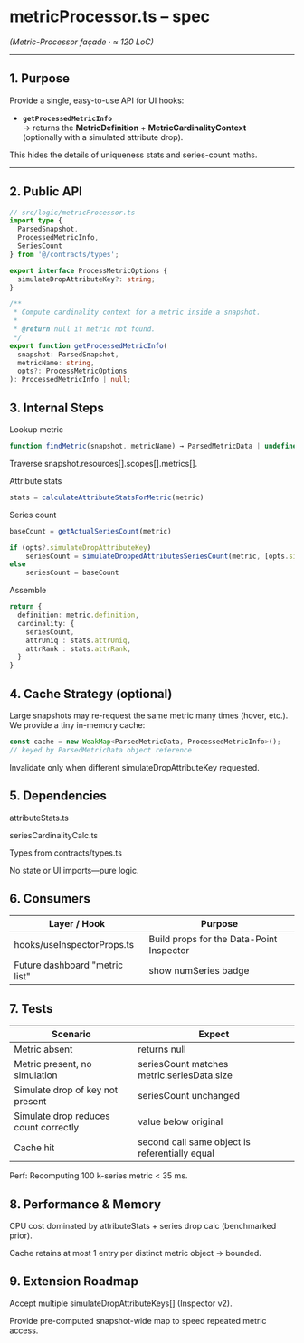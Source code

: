 # metricProcessor.ts – spec  
*(Metric-Processor façade · ≈ 120 LoC)*

---

## 1. Purpose

Provide a single, easy-to-use API for UI hooks:

* **`getProcessedMetricInfo`**  
  → returns the **MetricDefinition** + **MetricCardinalityContext**  
  (optionally with a simulated attribute drop).

This hides the details of uniqueness stats and series-count maths.

---

## 2. Public API

```ts
// src/logic/metricProcessor.ts
import type {
  ParsedSnapshot,
  ProcessedMetricInfo,
  SeriesCount
} from '@/contracts/types';

export interface ProcessMetricOptions {
  simulateDropAttributeKey?: string;
}

/**
 * Compute cardinality context for a metric inside a snapshot.
 *
 * @return null if metric not found.
 */
export function getProcessedMetricInfo(
  snapshot: ParsedSnapshot,
  metricName: string,
  opts?: ProcessMetricOptions
): ProcessedMetricInfo | null;
```

## 3. Internal Steps
Lookup metric

```ts
function findMetric(snapshot, metricName) → ParsedMetricData | undefined
```

Traverse snapshot.resources[].scopes[].metrics[].

Attribute stats

```ts
stats = calculateAttributeStatsForMetric(metric)
```

Series count

```ts
baseCount = getActualSeriesCount(metric)

if (opts?.simulateDropAttributeKey)
    seriesCount = simulateDroppedAttributesSeriesCount(metric, [opts.simulateDropAttributeKey])
else
    seriesCount = baseCount
```

Assemble

```ts
return {
  definition: metric.definition,
  cardinality: {
    seriesCount,
    attrUniq : stats.attrUniq,
    attrRank : stats.attrRank,
  }
}
```

## 4. Cache Strategy (optional)
Large snapshots may re-request the same metric many times (hover, etc.).
We provide a tiny in-memory cache:

```ts
const cache = new WeakMap<ParsedMetricData, ProcessedMetricInfo>();
// keyed by ParsedMetricData object reference
```

Invalidate only when different simulateDropAttributeKey requested.

## 5. Dependencies
attributeStats.ts

seriesCardinalityCalc.ts

Types from contracts/types.ts

No state or UI imports—pure logic.

## 6. Consumers
| Layer / Hook | Purpose |
|--------------|---------|
| hooks/useInspectorProps.ts | Build props for the Data-Point Inspector |
| Future dashboard "metric list" | show numSeries badge |

## 7. Tests
| Scenario | Expect |
|----------|--------|
| Metric absent | returns null |
| Metric present, no simulation | seriesCount matches metric.seriesData.size |
| Simulate drop of key not present | seriesCount unchanged |
| Simulate drop reduces count correctly | value below original |
| Cache hit | second call same object is referentially equal |

Perf: Recomputing 100 k-series metric < 35 ms.

## 8. Performance & Memory
CPU cost dominated by attributeStats + series drop calc (benchmarked prior).

Cache retains at most 1 entry per distinct metric object → bounded.

## 9. Extension Roadmap
Accept multiple simulateDropAttributeKeys[] (Inspector v2).

Provide pre-computed snapshot-wide map to speed repeated metric access.